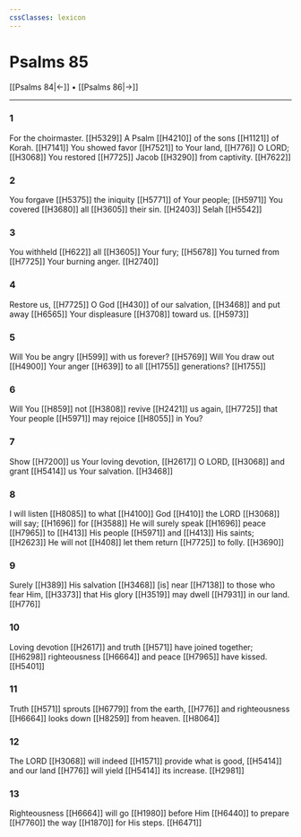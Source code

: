 ```yaml
---
cssClasses: lexicon
---
```


# Psalms 85

[[Psalms 84|←]] • [[Psalms 86|→]]

---

### 1
For the choirmaster. [[H5329]] A Psalm [[H4210]] of the sons [[H1121]] of Korah. [[H7141]] You showed favor [[H7521]] to Your land, [[H776]] O LORD; [[H3068]] You restored [[H7725]] Jacob [[H3290]] from captivity. [[H7622]]

### 2
You forgave [[H5375]] the iniquity [[H5771]] of Your people; [[H5971]] You covered [[H3680]] all [[H3605]] their sin. [[H2403]] Selah [[H5542]]

### 3
You withheld [[H622]] all [[H3605]] Your fury; [[H5678]] You turned from [[H7725]] Your burning anger. [[H2740]]

### 4
Restore us, [[H7725]] O God [[H430]] of our salvation, [[H3468]] and put away [[H6565]] Your displeasure [[H3708]] toward us. [[H5973]]

### 5
Will You be angry [[H599]] with us  forever? [[H5769]] Will You draw out [[H4900]] Your anger [[H639]] to all [[H1755]] generations? [[H1755]]

### 6
Will You [[H859]] not [[H3808]] revive [[H2421]] us again, [[H7725]] that Your people [[H5971]] may rejoice [[H8055]] in You? 

### 7
Show [[H7200]] us Your loving devotion, [[H2617]] O LORD, [[H3068]] and grant [[H5414]] us  Your salvation. [[H3468]]

### 8
I will listen [[H8085]] to what [[H4100]] God [[H410]] the LORD [[H3068]] will say; [[H1696]] for [[H3588]] He will surely speak [[H1696]] peace [[H7965]] to [[H413]] His people [[H5971]] and [[H413]] His saints; [[H2623]] He will not [[H408]] let them return [[H7725]] to folly. [[H3690]]

### 9
Surely [[H389]] His salvation [[H3468]] [is] near [[H7138]] to those who fear Him, [[H3373]] that His glory [[H3519]] may dwell [[H7931]] in our land. [[H776]]

### 10
Loving devotion [[H2617]] and truth [[H571]] have joined together; [[H6298]] righteousness [[H6664]] and peace [[H7965]] have kissed. [[H5401]]

### 11
Truth [[H571]] sprouts [[H6779]] from the earth, [[H776]] and righteousness [[H6664]] looks down [[H8259]] from heaven. [[H8064]]

### 12
The LORD [[H3068]] will indeed [[H1571]] provide what is good, [[H5414]] and our land [[H776]] will yield [[H5414]] its increase. [[H2981]]

### 13
Righteousness [[H6664]] will go [[H1980]] before Him [[H6440]] to prepare [[H7760]] the way [[H1870]] for His steps. [[H6471]]

